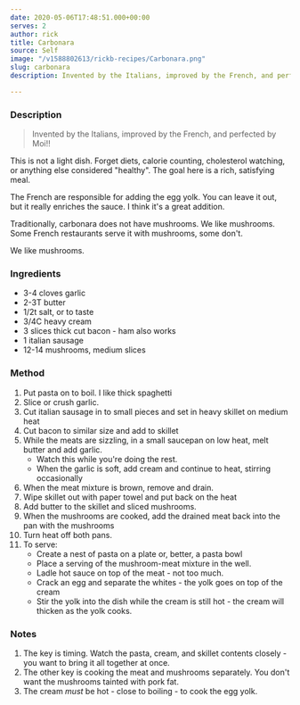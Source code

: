 ```yaml
---
date: 2020-05-06T17:48:51.000+00:00
serves: 2
author: rick
title: Carbonara
source: Self
image: "/v1588802613/rickb-recipes/Carbonara.png"
slug: carbonara
description: Invented by the Italians, improved by the French, and perfected by Moi

---
```

### Description

> Invented by the Italians, improved by the French, and perfected by Moi!!

This is not a light dish.  Forget diets, calorie counting, cholesterol watching, or anything else considered "healthy".  The goal here is a rich, satisfying meal.

The French are responsible for adding the egg yolk.  You can leave it out, but it really enriches the sauce.  I think it's a great addition.

Traditionally, carbonara does not have mushrooms.  We like mushrooms.  Some French restaurants serve it with mushrooms, some don't.

We like mushrooms.

### Ingredients

* 3-4 cloves garlic
* 2-3T butter
* 1/2t salt, or to taste
* 3/4C heavy cream
* 3 slices thick cut bacon - ham also works
* 1 italian sausage
* 12-14 mushrooms, medium slices

### Method

 1. Put pasta on to boil.  I like thick spaghetti
 2. Slice or crush garlic.
 3. Cut italian sausage in to small pieces and set in heavy skillet on medium heat
 4. Cut bacon to similar size and add to skillet
 5. While the meats are sizzling, in a small saucepan on low heat, melt butter and add garlic.
    * Watch this while you're doing the rest.
    * When the garlic is soft, add cream and continue to heat, stirring occasionally
 6. When the meat mixture is brown, remove and drain.
 7. Wipe skillet out with paper towel and put back on the heat
 8. Add butter to the skillet and sliced mushrooms.
 9. When the mushrooms are cooked, add the drained meat back into the pan with the mushrooms
10. Turn heat off both pans.
11. To serve:
    * Create a nest of pasta on a plate or, better, a pasta bowl
    * Place a serving of the mushroom-meat mixture in the well.
    * Ladle hot sauce on top of the meat - not too much.
    * Crack an egg and separate the whites - the yolk goes on top of the cream
    * Stir the yolk into the dish while the cream is still hot - the cream will thicken as the yolk cooks.

### Notes

1. The key is timing.  Watch the pasta, cream, and skillet contents closely - you want to bring it all together at once.
2. The other key is cooking the meat and mushrooms separately.  You don't want the mushrooms tainted with pork fat.
3. The cream _must_ be hot - close to boiling - to cook the egg yolk.